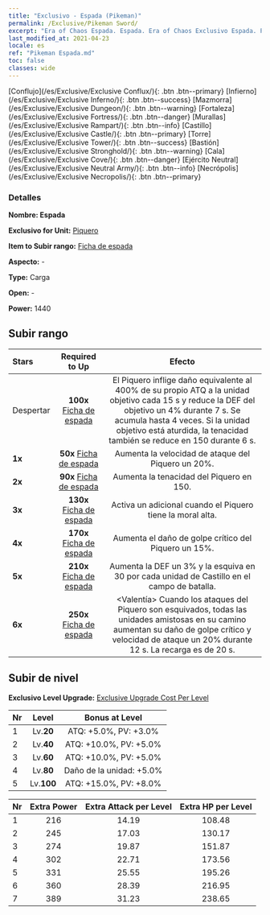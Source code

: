 ```yaml
---
title: "Exclusivo - Espada (Pikeman)"
permalink: /Exclusive/Pikeman Sword/
excerpt: "Era of Chaos Espada. Espada. Era of Chaos Exclusivo Espada. Piquero Exclusivo."
last_modified_at: 2021-04-23
locale: es
ref: "Pikeman Espada.md"
toc: false
classes: wide
---
```

 [Conflujo](/es/Exclusive/Exclusive Conflux/){: .btn .btn--primary} [Infierno](/es/Exclusive/Exclusive Inferno/){: .btn .btn--success} [Mazmorra](/es/Exclusive/Exclusive Dungeon/){: .btn .btn--warning} [Fortaleza](/es/Exclusive/Exclusive Fortress/){: .btn .btn--danger} [Murallas](/es/Exclusive/Exclusive Rampart/){: .btn .btn--info} [Castillo](/es/Exclusive/Exclusive Castle/){: .btn .btn--primary} [Torre](/es/Exclusive/Exclusive Tower/){: .btn .btn--success} [Bastión](/es/Exclusive/Exclusive Stronghold/){: .btn .btn--warning} [Cala](/es/Exclusive/Exclusive Cove/){: .btn .btn--danger} [Ejército Neutral](/es/Exclusive/Exclusive Neutral Army/){: .btn .btn--info} [Necrópolis](/es/Exclusive/Exclusive Necropolis/){: .btn .btn--primary} 

### Detalles
 **Nombre: Espada** 

 **Exclusivo for Unit:** [Piquero](/es/units/Pikeman/) 

 **Item to Subir rango:** [Ficha de espada](/ItemsES/con_912/)

 **Aspecto:** -

 **Type:** Carga

 **Open:** -

 **Power:** 1440

## Subir rango

  |     Stars    |  Required to Up | Efecto |
  |:-------------|:---------------:|:---------------:|
  |  Despertar  | **100x** [Ficha de espada](/ItemsES/con_912/) | <Lanzazo Sagrado> El Piquero inflige daño equivalente al 400% de su propio ATQ a la unidad objetivo cada 15 s y reduce la DEF del objetivo un 4% durante 7 s. Se acumula hasta 4 veces. Si la unidad objetivo está aturdida, la tenacidad también se reduce en 150 durante 6 s. |
  | **1x** <i class="fas fa-star"/> | **50x** [Ficha de espada](/ItemsES/con_912/) | Aumenta la velocidad de ataque del Piquero un 20%. |
  | **2x** <i class="fas fa-star"/> | **90x** [Ficha de espada](/ItemsES/con_912/) | Aumenta la tenacidad del Piquero en 150. |
  | **3x** <i class="fas fa-star"/> | **130x** [Ficha de espada](/ItemsES/con_912/) | <Carga Ferviente> Activa un <Lanzazo Sagrado> adicional cuando el Piquero tiene la moral alta. |
  | **4x** <i class="fas fa-star"/> | **170x** [Ficha de espada](/ItemsES/con_912/) | Aumenta el daño de golpe crítico del Piquero un 15%. |
  | **5x** <i class="fas fa-star"/> | **210x** [Ficha de espada](/ItemsES/con_912/) | Aumenta la DEF un 3% y la esquiva en 30 por cada unidad de Castillo en el campo de batalla. |
  | **6x** <i class="fas fa-star"/> | **250x** [Ficha de espada](/ItemsES/con_912/) | <Valentía> Cuando los ataques del Piquero son esquivados, todas las unidades amistosas en su camino aumentan su daño de golpe crítico y velocidad de ataque un 20% durante 12 s. La recarga es de 20 s. |


## Subir de nivel
 **Exclusivo Level Upgrade:** [Exclusive Upgrade Cost Per Level](/Exclusive/ExclusiveUpgradeCostPerLevel/)

  |  Nr  |   Level  | Bonus at Level |
  |:-----|:--------:|:--------------:|
  | 1 | Lv.**20** | ATQ: +5.0%, PV: +3.0% |
  | 2 | Lv.**40** | ATQ: +10.0%, PV: +5.0% |
  | 3 | Lv.**60** | ATQ: +10.0%, PV: +5.0% |
  | 4 | Lv.**80** | Daño de la unidad: +5.0% |
  | 5 | Lv.**100** | ATQ: +15.0%, PV: +8.0% |


  |  Nr  |  Extra Power | Extra Attack per Level | Extra HP per Level |
  |:-----|:--------:|:--------:|:--------:|
  | 1 | 216 | 14.19 | 108.48 |
  | 2 | 245 | 17.03 | 130.17 |
  | 3 | 274 | 19.87 | 151.87 |
  | 4 | 302 | 22.71 | 173.56 |
  | 5 | 331 | 25.55 | 195.26 |
  | 6 | 360 | 28.39 | 216.95 |
  | 7 | 389 | 31.23 | 238.65 |


